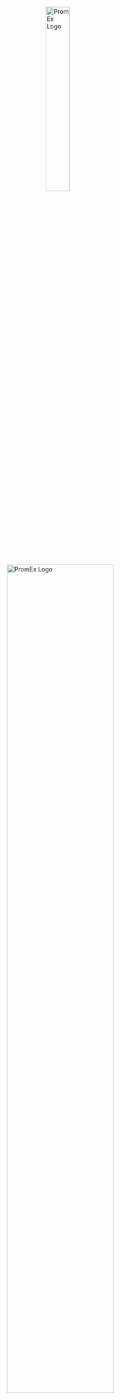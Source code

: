 <br>
<img align="center" width="33%" src="guides/images/logo.svg" alt="PromEx Logo" style="margin-left:33%">
<img align="center" width="70%" src="guides/images/logo_text.png" alt="PromEx Logo" style="margin-left:15%">
<br>
<div align="center">Prometheus metrics and Grafana dashboards for all of your favorite Elixir libraries</div>
<br>
--------------------

[![Hex.pm](https://img.shields.io/hexpm/v/prom_ex?style=for-the-badge)](http://hex.pm/packages/prom_ex)
[![Build Status](https://img.shields.io/github/workflow/status/akoutmos/prom_ex/PromEx%20CI/master?label=Build%20Status&style=for-the-badge)](https://github.com/akoutmos/prom_ex/actions)
[![Coverage Status](https://img.shields.io/coveralls/github/akoutmos/prom_ex/master?style=for-the-badge)](https://coveralls.io/github/akoutmos/prom_ex?branch=master)
[![Elixir Slack Channel](https://img.shields.io/badge/slack-%23prom__ex-orange.svg?style=for-the-badge&logo=slack)](https://elixir-lang.slack.com/archives/C01NZ0FBFSR)
[![Support PromEx](https://img.shields.io/badge/Support%20PromEx-%E2%9D%A4-lightblue?style=for-the-badge)](https://github.com/sponsors/akoutmos)

# Contents

- [Installation](#installation)
- [Supporting PromEx](#supporting-promex)
- [Setting Up PromEx](#setting-up-promex)
- [Adding Your Metrics](#adding-your-metrics)
- [Design Philosophy](#design-philosophy)
- [Available Plugins](#available-plugins)
- [Grafana Dashboards](#grafana-dashboards)
- [Security Concerns](#security-concerns)
- [Performance Concerns](#performance-concerns)
- [Attribution](#attribution)

## Installation

[Available in Hex](https://hex.pm/packages/prom_ex), the package can be installed by adding `prom_ex` to your list of
dependencies in `mix.exs`:

```elixir
def deps do
  [
    {:prom_ex, "~> 1.3.0"}
  ]
end
```

Documentation can be found at [https://hexdocs.pm/prom_ex](https://hexdocs.pm/prom_ex).

## Supporting PromEx

PromEx has an ambition goal: To provide Prometheus metrics and Grafana dashboards for as many of the libraries in the Elixir ecosystem as possible as well as a framework so that you can manage the lifecycle of your own metrics and dashboards.

If you rely on PromEx to monitor your production applications, it would much appreciated if you can give back to the
project in order to help ensure its continued development.

### Gold Sponsors

<a href="https://github.com/sponsors/akoutmos/sponsorships?sponsor=akoutmos&tier_id=58083">
  <img align="center" height="175" src="guides/images/your_logo_here.png" alt="Support the project">
</a>

### Silver Sponsors

<a href="https://github.com/sponsors/akoutmos/sponsorships?sponsor=akoutmos&tier_id=58082">
  <img align="center" height="150" src="guides/images/your_logo_here.png" alt="Support the project">
</a>

### Bronze Sponsors

<a href="https://smartlogic.io/" style="margin-right: 10px;" target="_blank">
  <img align="center" height="50" src="guides/images/smartlogic-logo-teal-400.png" alt="SmartLogic Consultancy">
</a>

<a href="https://github.com/sponsors/akoutmos/sponsorships?sponsor=akoutmos&tier_id=17615">
  <img align="center" height="125" src="guides/images/your_logo_here.png" alt="Support the project">
</a>

## Setting Up PromEx

The goal of PromEx is to have metrics set up be as simple and streamlined as possible. In that spirit, all
that you need to do to start leveraging PromEx along with the built-in plugins is to run the following mix
task (the `YOUR_PROMETHEUS_DATASOURCE_ID` value should align with what is configured in Grafana as the name of the
Prometheus data source):

```
$ mix prom_ex.gen.config --datasource YOUR_PROMETHEUS_DATASOURCE_ID
```

Then add the generated module to your `application.ex` file supervision tree (be sure to add it to the top of the
supervisor children list so that you do not miss any init-style events from other processes like Ecto.Repo for
example):

```elixir
defmodule MyCoolApp.Application do
  use Application

  def start(_type, _args) do
    children = [
      MyCoolApp.PromEx,

      ...
    ]

    opts = [strategy: :one_for_one, name: MyCoolApp.Supervisor]
    Supervisor.start_link(children, opts)
  end
end
```

With that in place, all that you need to do is then add the PromEx plug somewhere in your
`endpoint.ex` file (I would suggest putting it before your `plug Plug.Telemetry` call so that
you do not pollute your logs with calls to `/metrics`):

```elixir
defmodule MyCoolAppWeb.Endpoint do
  use Phoenix.Endpoint, otp_app: :my_cool_app

  ...

  plug PromEx.Plug, prom_ex_module: MyCoolApp.PromEx
  # Or plug PromEx.plug, path: "/some/other/metrics/path", prom_ex_module: MyCoolApp.PromEx

  ...

  plug Plug.RequestId
  plug Plug.Telemetry, event_prefix: [:phoenix, :endpoint]

  ...

  plug MyCoolAppWeb.Router
end
```

With that in place, all you need to do is start your server and you should be able to hit your
metrics endpoint and see your application metrics:

```terminal
$ curl localhost:4000/metrics
# HELP my_cool_app_application_dependency_info Information regarding the application's dependencies.
# TYPE my_cool_app_application_dependency_info gauge
my_cool_app_application_dependency_info{modules="69",name="hex",version="0.20.5"} 1
my_cool_app_application_dependency_info{modules="1",name="connection",version="1.0.4"} 1
my_cool_app_application_dependency_info{modules="4",name="telemetry_poller",version="0.5.1"} 1
...
```

Be sure to check out the module docs for each plugin that you choose to use to ensure that you are familiar
with all of the options that they provide.

## Adding Your Metrics

While PromEx provides plugins for a lot of the popular community libraries, you can also leverage it to collect
metrics specific to your application. Similarly to how you use the PromEx Ecto plugin to collect metrics
relevant to Ecto, you can write your own plugin to collect metrics specific to your application. In fact, the same
tools that PromEx uses for its plugins are what you should use to create your own application specific plugins.

To write your own PromEx plugin, create a module that implements the `PromEx.Plugin` behaviour and collect the
relevant event/polling/manual metrics. Be sure to check out the 1st party PromEx plugins as a reference for how
plugins are written and how to collect the different types of data points (also checkout the [Writing PromEx Plugins
](https://hexdocs.pm/prom_ex/writing-promex-plugins.html) guide).

As a side note, PromEx will attach its own Telemetry handlers to events in order to capture Prometheus compatible
metrics and so any data points that are added to your `telemetry.ex` file (if you are using LiveDashboard) will
not show up in PromEx. One of the benefits of the Telemetry library is that you can have an arbitrary number of
event handlers attached to Telemetry events and so LiveDashboard and PromEx can operate in the same application
without any issues.

## Design Philosophy

With the widespread adoption of the Telemetry library and the other libraries in the [BEAM Telemetry GitHub
Org](https://github.com/beam-telemetry), we have reached a point in the Elixir ecosystem where we have a consistent
means of surfacing application and library metrics. This allows us to have a great level of insight into our
applications and dependencies given that they all leverage the same fundamental tooling. The goal of this project is to
provide a "Plug-in" style library where you can easily add new plug-ins to surface metrics so that Prometheus can scrape
them. Ideally, this project acts as the "Metrics" pillar in your application (in reference to [The Three Pillars of
Observability](https://www.oreilly.com/library/view/distributed-systems-observability/9781492033431/ch04.html)).

To this end, while PromEx does provide a certain level of configurability (like the polling rate, starting behaviour for
manual metrics and all the options that the plugins receive), the goal is not to make an infinitely configurable tool.
For example, you are not able to edit the names/descriptions of Prometheus metrics via plugin options or even the tags
that are attached to the data points.

Instead, if there things that you don't agree with or that are incompatible with your usage of a certain 1st party
plugin and want to edit how the PromEx plugins react to Telemetry events, it is recommended that you fork the plugin in
question and edit it to your specific use case. If you think that the community can benefit for your changes, do not
hesitate to make a PR and I'll be sure to review it. This is not to say that event configurability will never come to
PromEx, but I want to make sure that the public facing API is clean and straightforward and not bogged down with too
much configuration. In addition, the Grafana dashboards would then have to have a lot of templatized logic to
accommodate all this configurability (something which has been a pain-point in the Helm community for example).

PromEx provides the following utilities to you in order to achieve your observability goals:

- The `PromEx.Plug` module that can be used in your Phoenix or Plug application to expose the collected metrics
- A standalone HTTP metrics server if Phoenix is not a dependency in your project
- A Mix task to upload the provided complimentary Grafana dashboards
- A Mix task to create a PromEx metrics capture module
- A behaviour that defines the contract for PromEx plug-ins
- A behaviour that defines the functionality of a PromEx metrics capture module
- Grafana dashboards tailored to each specific Plugin so that metrics work out of the box with dashboards
- Grafana API support to create/upload to dashboard folders and to create graph annotations to mark events in Grafana
- EEx Grafana dashboard templates so you can dynamically tweak dashboards prior to uploading

## Available Plugins

| Plugin                           | Status      | Description                                            |
| -------------------------------- | ----------- | ------------------------------------------------------ |
| `PromEx.Plugins.Application`     | Stable      | Collect metrics on your application dependencies       |
| `PromEx.Plugins.Beam`            | Stable      | Collect metrics regarding the BEAM virtual machine     |
| `PromEx.Plugins.Phoenix`         | Stable      | Collect request metrics emitted by Phoenix             |
| `PromEx.Plugins.Ecto`            | Stable      | Collect query metrics emitted by Ecto                  |
| `PromEx.Plugins.Oban`            | Stable      | Collect queue processing metrics emitted by Oban       |
| `PromEx.Plugins.PhoenixLiveView` | Stable      | Collect metrics emitted by Phoenix LiveView            |
| `PromEx.Plugins.Absinthe`        | Beta        | Collect GraphQL metrics emitted by Absinthe            |
| `PromEx.Plugins.PlugCowboy`      | Beta        | Collect HTTP request metrics emitted by Plug.Cowboy    |
| `PromEx.Plugins.Broadway`        | Coming soon | Collect message processing metrics emitted by Broadway |
| `PromEx.Plugins.Finch`           | Coming soon | Collect HTTP request metrics emitted by Finch          |
| `PromEx.Plugins.Redix`           | Coming soon | Collect Redis request metrics emitted by Redix         |
| More to come...                  |             |                                                        |

## Grafana Dashboards

<img align="center" width="100%" src="guides/images/dashboards_preview.png" alt="PromEx Dashboards">

Each PromEx plugin comes with a custom tailored Grafana Dashboard. [Click here](https://hexdocs.pm/prom_ex/all.html)
to check out sample screenshots of each Plugin specific Grafana Dashboard.

## Security Concerns

By default, you can set up a Prometheus scrape target without providing any security authorization configuration. As a
result, PromEx does not enforce any security precautions by default, and it is up to you to secure your `/metrics`
endpoint to ensure that people are not seeing sensitive information (sort of like Phoenix LiveDashboard where you need
to set up your own basic authentication plug to guard access).

There are a couple of solutions to this problem:

1. If your application is behind a load balancer or an API gateway, you can block access for any external requests to
   `/metrics` (or whatever route you chose to expose metrics over).

2. If your application is public facing, you can leverage the [Unplug](https://hex.pm/packages/unplug) library that I
   maintain in order to only execute the `PromEx.Plug` plug when the incoming request fulfills your configured
   requirements (see the [PromEx.Plug HexDocs](https://hexdocs.pm/prom_ex/1.1.1/PromEx.Plug.html) for an example).

## Performance Concerns

You may think to yourself that with all these metrics being collected and scraped, that the performance of your
application may be negatively impacted. Luckily PromEx is built upon the solid foundation established by the `Telemetry`,
`TelemetryMetrics`, and the `TelemetryMetricsPrometheus` projects. These libraries were designed to be as lightweight
and performant as possible. From some basic stress tests that I have run, I have been unable to observe any meaningful
performance reduction (thank you OTP and particularly ETS ;)). Below are the results from a recent stress test using
ApacheBench:

### With PromEx metrics collection

```terminal
$ ./benchmarks/ab-graph.sh -u http://localhost:4000 -n 1000 -c 50 -k
Server Software:        Cowboy
Server Hostname:        localhost
Server Port:            4000

Document Path:          /
Document Length:        3389 bytes

Concurrency Level:      50
Time taken for tests:   4.144 seconds
Complete requests:      1000
Failed requests:        0
Keep-Alive requests:    1000
Total transferred:      4060000 bytes
HTML transferred:       3389000 bytes
Requests per second:    241.32 [#/sec] (mean)
Time per request:       207.191 [ms] (mean)
Time per request:       4.144 [ms] (mean, across all concurrent requests)
Transfer rate:          956.81 [Kbytes/sec] received

Connection Times (ms)
              min  mean[+/-sd] median   max
Connect:        0    0   0.2      0       1
Processing:    39  202  24.3    203     264
Waiting:       38  202  24.3    203     264
Total:         39  202  24.2    203     264

Percentage of the requests served within a certain time (ms)
  50%    203
  66%    210
  75%    215
  80%    218
  90%    227
  95%    237
  98%    246
  99%    255
 100%    264 (longest request)
```

### Without PromEx metrics collection

```terminal
$ ./benchmarks/ab-graph.sh -u http://localhost:4000 -n 1000 -c 50 -k
Server Software:        Cowboy
Server Hostname:        localhost
Server Port:            4000

Document Path:          /
Document Length:        3389 bytes

Concurrency Level:      50
Time taken for tests:   4.156 seconds
Complete requests:      1000
Failed requests:        0
Keep-Alive requests:    1000
Total transferred:      4060000 bytes
HTML transferred:       3389000 bytes
Requests per second:    240.59 [#/sec] (mean)
Time per request:       207.822 [ms] (mean)
Time per request:       4.156 [ms] (mean, across all concurrent requests)
Transfer rate:          953.90 [Kbytes/sec] received

Connection Times (ms)
              min  mean[+/-sd] median   max
Connect:        0    0   0.1      0       1
Processing:    38  202  23.1    205     267
Waiting:       37  202  23.1    205     267
Total:         38  202  23.0    205     267

Percentage of the requests served within a certain time (ms)
  50%    205
  66%    211
  75%    215
  80%    219
  90%    226
  95%    232
  98%    238
  99%    246
 100%    267 (longest request)
```

### Plotting the stress test results

In the spirit of visualizing performance characteristics, the percentile data from the ApacheBench stress tests has been
overlaid and plotted using Gnuplot (thanks to
[apachebench-graphs](https://github.com/juanluisbaptiste/apachebench-graphs) for making Gnuplot-ing a lot more
streamlined :)). As we can see, the distributions track each other more or less 1:1 except for the slowest 5-10% of requests where
we see a slight performance hit. In other words, 90% of the time there was no measurable performance overhead in the
instrumented application.

<img align="center" width="100%" src="guides/images/apache_bench_stress_test.png" alt="PromEx Stress Test">

## Attribution

It wouldn't be right to not include somewhere in this project a "thank you" to the various projects and people that
helped make this possible:

- The various projects available in [BEAM Telemetry](https://github.com/beam-telemetry)
- All of the Prometheus libraries that Ilya Khaprov ([@deadtrickster](https://github.com/deadtrickster)) maintains
- The logo for the project is an edited version of an SVG image from the [unDraw project](https://undraw.co/)
- Juan Luis Baptiste for the nifty ApacheBench+Gnuplot shell scripts [apachebench-graphs](https://github.com/juanluisbaptiste/apachebench-graphs)
